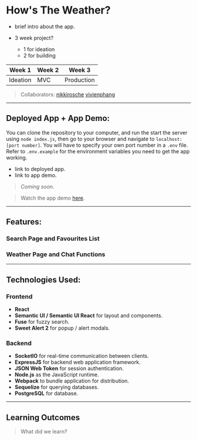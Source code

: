 # How's The Weather?

- brief intro about the app.

- 3 week project?
  - 1 for ideation
  - 2 for building

| Week 1   | Week 2 | Week 3     |
| -------- | ------ | ---------- |
| Ideation | MVC    | Production |

> Collaborators: [nikkirosche](https://github.com/nikkirosche) [vivienphang](https://github.com/vivienphang)

---

## Deployed App + App Demo:

You can clone the repository to your computer, and run the start the server using `node index.js`, then go to your browser and navigate to `localhost:[port number]`. You will have to specify your own port number in a `.env` file. Refer to `.env.example` for the environment variables you need to get the app working.

- link to deployed app.
- link to app demo.

> _Coming soon._

<!--
View the deployed app [here]().

You can use the user details below to login.

| Username             | Password |
| -------------------- | -------- |
| b                    | 123      |

-->

> Watch the app demo [here](http://youtube.com).

---

## Features:

### Search Page and Favourites List

### Weather Page and Chat Functions

---

## Technologies Used:

### Frontend

- **React**
- **Semantic UI / Semantic UI React** for layout and components.
- **Fuse** for fuzzy search.
- **Sweet Alert 2** for popup / alert modals.

### Backend

- **SocketIO** for real-time communication between clients.
- **ExpressJS** for backend web application framework.
- **JSON Web Token** for session authentication.
- **Node.js** as the JavaScript runtime.
- **Webpack** to bundle application for distribution.
- **Sequelize** for querying databases.
- **PostgreSQL** for database.

---

## Learning Outcomes

> What did we learn?
